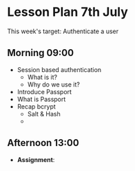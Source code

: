 # Lesson Plan 7th July

This week's target: Authenticate a user

## Morning 09:00

+ Session based authentication
  - What is it?
  - Why do we use it?
+ Introduce Passport
+ What is Passport
+ Recap bcrypt
  - Salt & Hash
  - 

## Afternoon 13:00

+ **Assignment**:
  
